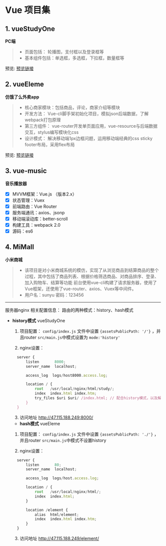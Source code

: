# Vue 项目集
## 1. vueStudyOne  
**PC端**  
> * 页面包括： 轮播图，支付框以及登录框等 
> * 基本组件包括：单选框，多选框，下拉框，数量框等  

预览: [预览链接]('http://47.115.188.249:8000')

## 2. vueEleme  
**仿饿了么外卖app**  
> * 核心商家模块：包括商品，评论，商家介绍等模块
> * 开发方法： Vue-cli脚手架初始化项目，模拟json后端数据，了解webpack打包原理
> * 第三方组件： vue-router开发单页面应用，vue-resource与后端数据交互，stylus编写模块化css
> * 设计模式： 解决移动端1px边框问题，运用移动端经典的css sticky footer布局，采用flex布局  

预览: [预览链接]('http://47.115.188.249/element')

## 3. vue-music  
**音乐播放器**  
- [x]  MVVM框架：Vue.js （版本2.x） 
- [x]  状态管理：Vuex
- [x]  前端路由：Vue Router
- [x]  服务端通讯：axios、jsonp
- [x]  移动端滚动库：better-scroll
- [x]  构建工具：webpack 2.0
- [x]  源码：es6

## 4. MiMall
**小米商城**
> * 该项目是对小米商城系统的模仿，实现了从浏览商品到结算商品的整个过程，其中包括了商品列表、根据价格筛选商品、对商品排序、登录、加入购物车、结算等功能 前台使用vue-cli构建了请求服务器，使用了Vue框架，还使用了vue-router、axios、Vuex等中间件。
> * 用户名：sunyu 密码：123456


------ ------ 
服务器nginx 相关配置信息：
路由的两种模式：history、hash模式
- **history模式**
  vueStudyOne 
  1. 项目配置：
    `config/index.js` 文件中设置 `{assetsPublicPath: '/'}` ，并且router `src/main.js`中模式设置为 `mode:'history'`

  2. nginx设置：
  ```js
    server {
        listen       8000;
        server_name  localhost;

        access_log  logs/host8000.access.log;

        location / {
            root   /usr/local/nginx/html/study/;
            index  index.html index.htm;
            try_files $uri $uri/ /index.html; // 配合history模式，以及解决history模式下刷新404的问题
        }
    }
  ```
  3. 访问地址
  http://47.115.188.249:8000/

  - **hash模式**
   vueEleme
  1. 项目配置：
    `config/index.js` 文件中设置 `{assetsPublicPath: './'}` ，并且router `src/main.js`中模式不设置history

  2. nginx设置：
  ```js
    server {
        listen       80;
        server_name  localhost;

        access_log  logs/host.access.log;

        location / {
            root   /usr/local/nginx/html/;
            index  index.html;
        }

        location /element {
            alias  html/element;
            index  index.html index.htm;
        }
    }
  ```
  3. 访问地址
    http://47.115.188.249/element/



